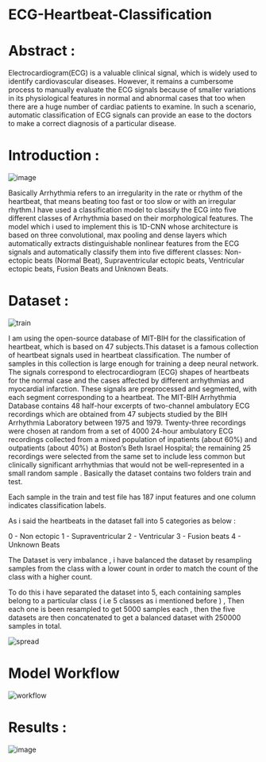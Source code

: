 # ECG-Heartbeat-Classification

# Abstract : 

Electrocardiogram(ECG) is a valuable clinical signal, which is widely used to identify cardiovascular diseases. However, it remains a cumbersome process to manually evaluate the ECG signals because of smaller variations in its physiological features in normal and abnormal cases that too when there are a huge number of cardiac patients to examine. In such a scenario, automatic classification of ECG signals can provide an ease to the doctors to make a correct diagnosis of a particular disease.


# Introduction : 

![image](https://user-images.githubusercontent.com/67836160/176492822-e96818a6-1e6c-43bf-9b5b-bf1b6ebfe3b0.png)


Basically Arrhythmia refers to an irregularity in the rate or rhythm of the heartbeat, that means beating too fast or too slow or  with an irregular rhythm.I  have used a classification model to classify the ECG into five different classes of Arrhythmia based on their morphological features. The model which i used to implement this  is 1D-CNN whose architecture is based on three convolutional, max pooling and dense layers which automatically extracts distinguishable nonlinear features from the ECG signals and automatically classify them into five different classes: Non-ectopic beats (Normal Beat), Supraventricular ectopic beats, Ventricular ectopic beats, Fusion Beats and Unknown Beats. 

# Dataset :

![train](https://user-images.githubusercontent.com/67836160/176492463-af0d2843-664a-4581-9615-34db1e0fccd0.png)


I am using the open-source database of MIT-BIH for the classification of heartbeat, which is based on 47 subjects.This dataset is a famous collection of heartbeat signals used in heartbeat classification. The number of samples in  this collection is large enough for training a deep neural network.
The signals correspond to electrocardiogram (ECG) shapes of heartbeats for the normal case and the cases affected by different arrhythmias and myocardial infarction. These signals are preprocessed and segmented, with each segment corresponding to a heartbeat.
The MIT-BIH Arrhythmia Database contains 48 half-hour excerpts of two-channel ambulatory ECG recordings which are  obtained from 47 subjects studied by the BIH Arrhythmia Laboratory between 1975 and 1979. Twenty-three recordings were chosen at random from a set of 4000 24-hour ambulatory ECG recordings collected from a mixed population of inpatients (about 60%) and outpatients (about 40%) at Boston’s Beth Israel Hospital; the remaining 25 recordings were selected from the same set to include less common but clinically significant arrhythmias that would not be well-represented in a small random sample . Basically the dataset contains two folders train and test.


Each sample in the train and test file has 187 input features and one column indicates classification labels.

As i said the heartbeats in the dataset fall into 5 categories as below : 

0 - Non ectopic
1 - Supraventricular
2 - Ventricular
3 - Fusion beats
4 - Unknown Beats

The Dataset is very imbalance , i have balanced the dataset by resampling samples from the class with a lower count in order to match the count of the class with a higher count.

To do this i have separated the dataset into 5, each containing samples belong to a particular class ( i.e 5 classes as i mentioned before ) , Then each one is been resampled to get 5000 samples each , then the five datasets are then concatenated to get  a balanced dataset with 250000 samples in total.

 ![spread](https://user-images.githubusercontent.com/67836160/176492553-3caaf4e1-9838-4156-a9d8-2c4d26344dc9.png)
 
 # Model Workflow
 
 ![workflow](https://user-images.githubusercontent.com/67836160/176492651-f5a50123-6ba0-4c2c-8222-4e5df8301257.png)
 
 # Results :
 
 ![image](https://user-images.githubusercontent.com/67836160/176492749-2d54b6f8-07f2-4ada-ad46-5cf1b89472c3.png)


